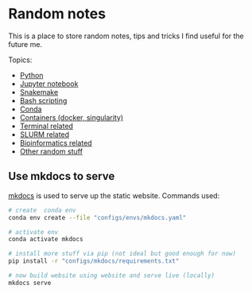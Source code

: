 # Random notes

This is a place to store random notes, tips and tricks I find useful for the future me. 

Topics:

- [Python](./docs/python.md)
- [Jupyter notebook](./docs/jupyter_notebook.md)
- [Snakemake](./docs/snakemake.md)
- [Bash scripting](./docs/bash.md)
- [Conda](./docs/conda.md)
- [Containers (docker, singularity)](./docs/containers.md)
- [Terminal related](./docs/terminal.md)
- [SLURM related](./docs/slurm.md)
- [Bioinformatics related](./docs/bioinformatics.md)
- [Other random stuff](./docs/random.md)


## Use mkdocs to serve

[mkdocs](https://www.mkdocs.org/) is used to serve up the static website. Commands used:

```sh
# create  conda env
conda env create --file "configs/envs/mkdocs.yaml"

# activate env
conda activate mkdocs

# install more stuff via pip (not ideal but good enough for now)
pip install -r "configs/mkdocs/requirements.txt"

# now build website using website and serve live (locally)
mkdocs serve
```